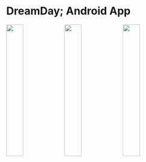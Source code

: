 # DreamDay; Android App

<img width=30% height=30% margin="10" src="https://user-images.githubusercontent.com/121798850/224533450-9606dc23-aa7a-4b42-b83a-854c333f44ee.png"/> <img width=30% height=30% margin="10" src="https://user-images.githubusercontent.com/121798850/224533629-33bf00ea-2377-4a84-8b29-35f235738993.png"/> <img width=30% height=30% margin="10" src="https://user-images.githubusercontent.com/121798850/224533825-c29be2cd-a965-4ceb-9137-72a6fc06df0c.png"/>
